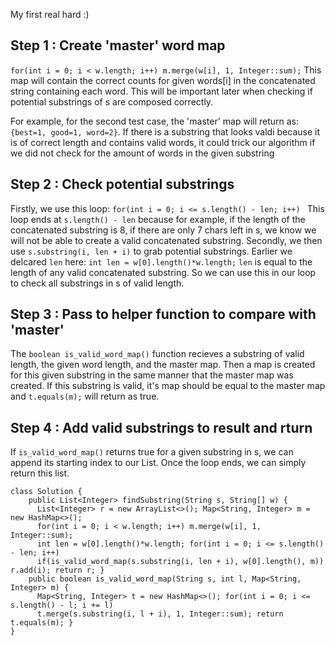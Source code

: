 My first real hard :)

## Step 1 : Create 'master' word map
``for(int i = 0; i < w.length; i++) m.merge(w[i], 1, Integer::sum);``
This map will contain the correct counts for given words[i] in the concatenated string containing each word. This will be important later when checking if potential substrings of s are composed correctly.

For example, for the second test case, the 'master' map will return as:
```{best=1, good=1, word=2}```. If there is a substring that looks valdi because it is of correct length and contains valid words, it could trick our algorithm if we did not check for the amount of words in the given substring

## Step 2 : Check potential substrings
Firstly, we use this loop: ```for(int i = 0; i <= s.length() - len; i++) ```
This loop ends at ```s.length() - len``` because for example, if the length of the concatenated substring is 8, if there are only 7 chars left in s, we know we will not be able to create a valid concatenated substring.
Secondly, we then use ```s.substring(i, len + i)``` to grab potential substrings. 
Earlier we delcared ``len`` here:  ```int len = w[0].length()*w.length;```
```len``` is equal to the length of any valid concatenated substring.
So we can use this in our loop to check all substrings in s of valid length. 
## Step 3 : Pass to helper function to compare with 'master'
 The ```boolean is_valid_word_map()``` function recieves a substring of valid length, the given word length, and the master map. Then a map is created for this given substring in the same manner that the master map was created. If this substring is valid, it's map should be equal to the master map and ```t.equals(m);``` will return as true.

## Step 4 : Add valid substrings to result and rturn
If ```is_valid_word_map()``` returns true for a given substring in s, we can append its starting index to our List. Once the loop ends, we can simply return this list.
``` 
class Solution {
    public List<Integer> findSubstring(String s, String[] w) {
      List<Integer> r = new ArrayList<>(); Map<String, Integer> m = new HashMap<>();
      for(int i = 0; i < w.length; i++) m.merge(w[i], 1, Integer::sum); 
      int len = w[0].length()*w.length; for(int i = 0; i <= s.length() - len; i++) 
      if(is_valid_word_map(s.substring(i, len + i), w[0].length(), m)) r.add(i); return r; } 
    public boolean is_valid_word_map(String s, int l, Map<String, Integer> m) {
      Map<String, Integer> t = new HashMap<>(); for(int i = 0; i <= s.length() - l; i += l) 
      t.merge(s.substring(i, l + i), 1, Integer::sum); return t.equals(m); } 
}
```

